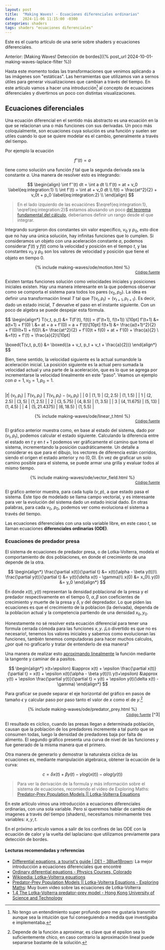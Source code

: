 ```yaml
---
layout: post
title:  "Making Waves! - Ecuaciones diferenciales ordinarias"
date:   2024-11-06 11:15:00 -0300
categories: shaders
tags: shaders "ecuaciones diferenciales"
---
```



Este es el cuarto artículo de una serie sobre shaders y ecuaciones diferenciales.

Anterior: [Making Waves! Detección de bordes]({% post_url 2024-10-01-making-waves-laplace-filter %})

Hasta este momento todas las transformaciones que venimos aplicando a las imágenes son "estáticas".
Las herramientas que utilizamos van a sernos útiles para generar visualizaciones que cambian a través del tiempo.
En este artículo vamos a hacer una introducción[^1] al concepto de ecuaciones diferenciales y divertirnos un poco con distintas visualizaciones.

[^1]: No tengo un entendimiento super profundo pero me gustaría transmitir aunque sea la intuición que fuí conseguiendo a medida que investigaba e implementaba. 


## Ecuaciones diferenciales

Una ecuación diferencial en el sentido más abstracto es una ecuación en la que se relacionan una o más funciones con sus derivadas.
Un poco más coloquialmente, son ecuaciones cuya solución es una función y suelen ser utiles cuando lo que se quiere modelar es el cambio, generalmente a través del tiempo.

Por ejemplo la ecuación

$$f''(t) = a$$

tiene como solución una función $f$ tal que la segunda derivada sea la constante $a$.
Una manera de resolver esto es integrando:

$$
\begin{align}
    \int f''(t) dt = \int a dt \\
    f'(t) = at + v_0 \label{eq:integration:1} \\
    \int f'(t) = \int at + v_0 dt \\
    f(t) = \frac{at^2}{2} + v_0t + p_0 \label{eq:integration:2} \\
\end{align}
$$


> En el lado izquierdo de las ecuaciónes $\eqref{eq:integration:1}, \eqref{eq:integration:2}$ estamos abusando un poco [del teorema fundamental del cálculo](https://es.wikipedia.org/wiki/Teorema_fundamental_del_c%C3%A1lculo#Primer_teorema_fundamental_del_c%C3%A1lculo), deberíamos definir un rango desde el que integrar.

Integrando surgieron dos constantes sin valor específico, $v_0$ y $p_0$, esto dice que no hay una única solución, hay infinitas funciones que lo cumplen.
Si consideramos un objeto con una aceleración constante $a$, podemos considerar $f'(t)$ y $f(t)$ como la velocidad y posición en el tiempo $t$, y las constantes $v_0$ y $p_0$ son los valores de velocidad y posición que tiene el objeto en tiempo $0$.


<div style="display: flex; justify-content: center;">
{% include making-waves/ode/motion.html %}
</div>
<div style="text-align: right;" >
    <a style="font-size:12px;" 
    href="https://github.com/nacho692/nacho692.github.io/blob/main/_includes/making-waves/ode/motion.html">Código fuente</a>
</div>

Existen tantas funciones solución como velocidades iniciales y posiciones iniciales existen. 
Hay una manera interesante en la que podemos observar como se comporta el sistema para todos los pares $(v_0, p_0)$.
La idea es definir una transformación lineal $T$ tal que $T(v_t, p_t) = (v_{t+1}, p_{t+1})$.
Es decir, dado un estado inicial, $T$ devuelve el paso en el instante siguiente. 
Con un poco de algebra se puede despejar esta fórmula.

$$
\begin{align*}
T(v_t, p_t) &= T(f'(t), f(t)) = (f'(t+1), f(t+1)) \\[10pt]
f'(t+1) &= a(t+1) + f'(0) \\
&= at + a + f'(0) = a + f'(t)\\[10pt]
f(t+1) &= \frac{a(t+1)^2}{2} + f'(0)(t+1) + f(0)\\
&= \frac{at^2}{2} + f'(0)t + f(0) + at + f'(0) + \frac{a}{2} \\
&=f(t) + f'(t) + \frac{a}{2}\\[10pt]

\boxed{T(v_t, p_t)} &= \boxed{(a + v_t, p_t + v_t + \frac{a}{2})}
\end{align*}
$$

Bien, tiene sentido, la velocidad siguiente es la actual sumandole la aceleración inicial.
La posición siguiente es la actual pero sumada la velocidad actual y una parte de la aceleración, que es lo que se agrega por incrementarse la velocidad linealmente en este "paso".
Veamos un ejemplo con $a = 1, v_0 = 1, p_0 = 1$.

<div style="max-width: 100vw; overflow-x:auto; width:100%;" markdown="1">

|$t$| $(v_t, p_t)$ | $T(v_t, p_t)$ | $T(v_t, p_t) - (v_t, p_t)$ |
| $0$ | $(1, 1)$ | $(2, 2.5)$ | $(1, 1.5)$ |
| $1$ | $(2, 2.5)$ | $(3, 5)$ | $(1, 2.5)$ |
| $2$ | $(3, 5.75)$ | $(4, 8.5)$ | $(1, 3.5)$ |
| $3$ | $(4, 11.675)$ | $(5, 13)$ | $(1, 4.5)$ |
| $4$ | $(5, 21.4375)$ | $(6, 18.5)$ | $(1, 5.5)$ |

</div>

<div style="display: flex; justify-content: center;">
{% include making-waves/ode/linear_t.html %}
</div>
<div style="text-align: right;" >
    <a style="font-size:12px;" 
    href="https://github.com/nacho692/nacho692.github.io/blob/main/_includes/making-waves/ode/linear_t.html">Código fuente</a>
</div>

El gráfico anterior muestra como, en base al estado del sistema, dado por $(v_t, p_t)$, podemos calcular el estado siguiente.
Calculando la diferencia entre el estado en $t$ y en $t + 1$ podemos ver gráficamente el camino que toma el sistema, incrementando
la posición cuadráticamente.
Un detalle a considerar es que para el dibujo, los vectores de diferencia están corridos, siendo el origen el estado anterior y no $(0, 0)$.
En vez de graficar un solo camino posible para el sistema, se puede armar una grilla y evaluar todos al mismo tiempo.

<div style="display: flex; justify-content: center;">
{% include making-waves/ode/vector_field.html %}
</div>
<div style="text-align: right;" >
    <a style="font-size:12px;" 
    href="https://github.com/nacho692/nacho692.github.io/blob/main/_includes/making-waves/ode/vector_field.html">Código fuente</a>
</div>

El gráfico anterior muestra, para cada tupla $(v, p)$, a que estado pasa el sistema. 
Éste tipo de modelado se llama campo vectorial, y es interesante para ver la evolución del sistema dado un estado inicial dado.
En otras palabras, para cada $v_0$, $p_0$, podemos ver como evoluciona el sistema a través del tiempo.

Las ecuaciones diferenciales con una sola variable libre, en este caso $t$, se llaman ecuaciones **diferenciales ordinarias (ODE)**.

### Ecuaciones de predador presa

El sistema de ecuaciones de predador presa, o de Lotka-Volterra, modela el comportamiento de dos poblaciones, en donde el crecimiento de una depende de la otra.

$$
\begin{align*}
    \frac{\partial x(t)}{\partial t} &= x(t)(\alpha - \beta y(t))\\
    \frac{\partial y(t)}{\partial t} &= y(t)(\delta x(t) - \gamma)\\
    x(0) &= x_0\\
    y(0) &= y_0
\end{align*}
$$

En donde $x(t), y(t)$ representan la densidad poblacional de la presa y el predador respectivamente en el tiempo 0, $\alpha, \beta$ son coeficientes de crecimiento y muerte de la presa y $\delta, \gamma$ del depredador.
Lo que piden las ecuaciones es que el crecimiento de la poblacion (la derivada), dependa de la poblacion actual y la competencia partiendo de una densidad $x_0, y_0$.

Honestamente no sé resolver esta ecuación diferencial para tener una formula cerrada cómoda para las funciones $x,y$.
¡Lo divertido es que no es necesario!, tenemos los valores iniciales y sabemos como evolucionan las funciones, también tenemos computadoras para hacer muchos calculos, ¿por qué no graficarlo y tratar de entenderlo de esa manera?

Una manera de realizar esto [aproximando linealmente](https://openstax.org/books/c%C3%A1lculo-volumen-1/pages/4-2-aproximaciones-lineales-y-diferenciales) la función mediante la tangente y caminar de a pasitos.

$$
\begin{align*}
    x(t+\epsilon) &\approx x(t) + \epsilon \frac{\partial x(t)}{\partial t} = x(t) + \epsilon x(t)(\alpha - \beta y(t))\\
    y(t+\epsilon) &\approx y(t) + \epsilon \frac{\partial y(t)}{\partial t} = y(t) + \epsilon y(t)(\delta x(t) - \gamma)
\end{align*}
$$

Para graficar se puede separar el eje horizontal del gráfico en pasos de tamaño $\epsilon$ y calcular paso por paso tanto el valor de $x$ como el de $y$.[^2]

[^2]: Depende de la función a aproximar, es clave que el epsilon sea lo suficientemente chico, en caso contrario la aproximación lineal puede separarse bastante de la solución.

<div style="display: flex; justify-content: center;">
{% include making-waves/ode/predator_prey.html %}
</div>
<div style="text-align: right;" markdown="span">
    <a style="font-size:12px;" 
    href="https://github.com/nacho692/nacho692.github.io/blob/main/_includes/making-waves/ode/predator_prey.html">Código fuente</a>
    <span>[^3]</span>
</div>

[^3]: La idea es que los marcadores sincronicen, si estás usando chrome es posible que la animación no funcione bien. Por algún motivo chrome y firefox animan el marcador a distinto [ritmo](https://developer.mozilla.org/en-US/docs/Web/SVG/Attribute/calcMode). En chrome spline no funciona, y linear anima como si fuera paced. En firefox parece funcionar bien.  

El resultado es cíclico, cuando las presas llegan a determinada población, causan que la población de los predadores incremente a tal punto que se consumen todas, luego la densidad de predadores baja por falta de alimento.
El segundo gráfico presenta una curva de nivel de las funciones y fue generado de la misma manera que el primero.

Otra manera de generarlo y demostrar la naturaleza cíclica de las ecuaciones es, mediante manipulación algebraica, obtener la ecuación de la curva:

$$
c = \delta x(t) + \beta y(t) - \gamma log(x(t)) - \alpha log(y(t))
$$

> Para ver la derivación de la formula y más información sobre el sistema de ecuaciones, recomiendo el video de Exploring Maths: [Predator-Prey Population Models \|\| Lotka-Volterra Equations](https://www.youtube.com/watch?v=DDEvlLa9z_U)

En este artículo vimos una introducción a ecuaciones diferenciales ordinarias, con una sola variable. 
Pero si queremos hablar de cambio de imagenes a través del tiempo (shaders), necesitamos mínimamente tres variables: $x, y, t$.

En el próximo artículo vamos a salir de los confines de las ODE con la ecuación de calor y la vuelta del laplaciano que utilizamos previamente para detección de bordes.

#### Lecturas recomendadas y referencias

* [ Differential equations, a tourist's guide \| DE1 - 3Blue1Brown](https://www.youtube.com/watch?v=p_di4Zn4wz4): La mejor introducción a ecuaciones diferenciales que encontré
* [Ordinary diferential equations - Physics Courses, Colorado](https://physicscourses.colorado.edu/phys2210/phys2210_fa21/lecture/lec06-odes/)
* [Wikipedia: Lotka–Volterra equations](https://en.wikipedia.org/wiki/Lotka%E2%80%93Volterra_equations)
* [Predator-Prey Population Models \|\| Lotka-Volterra Equations - Exploring Maths](https://www.youtube.com/watch?v=DDEvlLa9z_U): Muy buen video sobre las ecuaciones de Lotka-Volterra
* [1.4 The Lotka-Volterra predator-prey model - Hong Kong University of Science and Technology](https://math.libretexts.org/Bookshelves/Applied_Mathematics/Mathematical_Biology_(Chasnov)/01%3A_Population_Dynamics/1.04%3A_The_Lotka-Volterra_Predator-Prey_Model)
